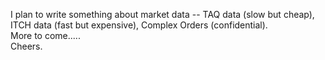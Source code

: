 I plan to write something about market data -- TAQ data (slow but cheap), ITCH data (fast but expensive), Complex Orders (confidential).  
More to come.....  
Cheers.
